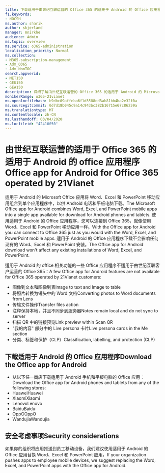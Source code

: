 ```yaml
---
title: 下载适用于由世纪互联运营的 Office 365 的适用于 Android 的 Office 应用程序
f1.keywords:
- NOCSH
ms.author: sharik
author: skjerland
manager: mnirkhe
audience: Admin
ms.topic: overview
ms.service: o365-administration
localization_priority: Normal
ms.collection:
- M365-subscription-management
- Adm_O365
- Adm_NonTOC
search.appverid:
- MET150
- GEU150
- GEA150
description: 详细了解由世纪互联运营的 Office 365 的适用于 Android 的 Microsoft Office 应用，以及如何为中国的客户下载它。
monikerRange: o365-21vianet
ms.openlocfilehash: b9dbc09affeba6f1d3588ed3ab81bb4ba2e32f0a
ms.sourcegitcommit: 0d7d18b045c9a14c943bc382b16715e67c86259a
ms.translationtype: MT
ms.contentlocale: zh-CN
ms.lasthandoff: 03/04/2020
ms.locfileid: "42410050"
---
```

# <a name="office-app-for-android-for-office-365-operated-by-21vianet"></a><span data-ttu-id="7c349-103">由世纪互联运营的适用于 Office 365 的适用于 Android 的 office 应用程序</span><span class="sxs-lookup"><span data-stu-id="7c349-103">Office app for Android for Office 365 operated by 21Vianet</span></span>

<span data-ttu-id="7c349-104">适用于 Android 的 Microsoft Office 应用将 Word、Excel 和 PowerPoint 移动应用组合到单个应用程序中，以供 Android 电话和平板电脑下载。</span><span class="sxs-lookup"><span data-stu-id="7c349-104">The Microsoft Office app for Android combines Word, Excel, and PowerPoint mobile apps into a single app available for download for Android phones and tablets.</span></span> <span data-ttu-id="7c349-105">使用适用于 Android 的 Office 应用程序，您可以连接到 Office 365，就像使用 Word、Excel 和 PowerPoint 移动应用一样。</span><span class="sxs-lookup"><span data-stu-id="7c349-105">With the Office app for Android you can connect to Office 365 just as you would with the Word, Excel, and PowerPoint mobile apps.</span></span> <span data-ttu-id="7c349-106">适用于 Android 的 Office 应用程序下载不会影响任何现有的 Word、Excel 和 PowerPoint 安装。</span><span class="sxs-lookup"><span data-stu-id="7c349-106">The Office app for Android download won't affect any existing installations of Word, Excel, and PowerPoint.</span></span>

<span data-ttu-id="7c349-107">适用于 Android 的 office 相关功能的一些 Office 应用程序不适用于由世纪互联客户运营的 Office 365：</span><span class="sxs-lookup"><span data-stu-id="7c349-107">A few Office app for Android features are not available for Office 365 operated by 21Vianet customers:</span></span>

- <span data-ttu-id="7c349-108">图像到文本和图像到表</span><span class="sxs-lookup"><span data-stu-id="7c349-108">Image to text and Image to table</span></span> 
- <span data-ttu-id="7c349-109">将照片转换为镜头中的 Word 文档</span><span class="sxs-lookup"><span data-stu-id="7c349-109">Converting photos to Word documents from Lens</span></span> 
- <span data-ttu-id="7c349-110">传输文件操作</span><span class="sxs-lookup"><span data-stu-id="7c349-110">Transfer files action</span></span> 
- <span data-ttu-id="7c349-111">注释保持本地，并且不同步到服务器</span><span class="sxs-lookup"><span data-stu-id="7c349-111">Notes remain local and do not sync to server</span></span>
- <span data-ttu-id="7c349-112">扫描 QR 中的链接预览</span><span class="sxs-lookup"><span data-stu-id="7c349-112">Link preview within Scan QR</span></span>
- <span data-ttu-id="7c349-113">"我的内容" 部分中的 Live persona 卡片</span><span class="sxs-lookup"><span data-stu-id="7c349-113">Live persona cards in the Me section</span></span>
- <span data-ttu-id="7c349-114">分类、标签和保护（CLP）</span><span class="sxs-lookup"><span data-stu-id="7c349-114">Classification, labelling, and protection (CLP)</span></span>


## <a name="download-the-office-app-for-android"></a><span data-ttu-id="7c349-115">下载适用于 Android 的 Office 应用程序</span><span class="sxs-lookup"><span data-stu-id="7c349-115">Download the Office app for Android</span></span>

- <span data-ttu-id="7c349-116">从以下任一商店下载适用于 Android 手机和平板电脑的 Office 应用：</span><span class="sxs-lookup"><span data-stu-id="7c349-116">Download the Office app for Android phones and tablets from any of the following stores:</span></span>
- <span data-ttu-id="7c349-117">Huawei</span><span class="sxs-lookup"><span data-stu-id="7c349-117">Huawei</span></span>
- <span data-ttu-id="7c349-118">Xiaomi</span><span class="sxs-lookup"><span data-stu-id="7c349-118">Xiaomi</span></span>
- <span data-ttu-id="7c349-119">Lenovo</span><span class="sxs-lookup"><span data-stu-id="7c349-119">Lenovo</span></span>
- <span data-ttu-id="7c349-120">Baidu</span><span class="sxs-lookup"><span data-stu-id="7c349-120">Baidu</span></span>
- <span data-ttu-id="7c349-121">OppO</span><span class="sxs-lookup"><span data-stu-id="7c349-121">OppO</span></span>
- <span data-ttu-id="7c349-122">Wandujia</span><span class="sxs-lookup"><span data-stu-id="7c349-122">Wandujia</span></span>


## <a name="security-considerations"></a><span data-ttu-id="7c349-123">安全考虑事项</span><span class="sxs-lookup"><span data-stu-id="7c349-123">Security considerations</span></span>

<span data-ttu-id="7c349-124">如果你的组织将应用推送到员工移动设备，我们建议使用适用于 Android 的 Office 应用替换 Word、Excel 和 PowerPoint 应用。</span><span class="sxs-lookup"><span data-stu-id="7c349-124">If your organization pushes apps to employee mobile devices, we suggest replacing the Word, Excel, and PowerPoint apps with the Office app for Android.</span></span>  


